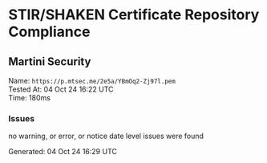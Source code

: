 # STIR/SHAKEN Certificate Repository Compliance

## Martini Security

Name: `https://p.mtsec.me/2e5a/YBmOq2-Zj97l.pem`\
Tested At: 04 Oct 24 16:22 UTC\
Time: 180ms

### Issues

no warning, or error, or notice date level issues were found

Generated: 04 Oct 24 16:29 UTC
